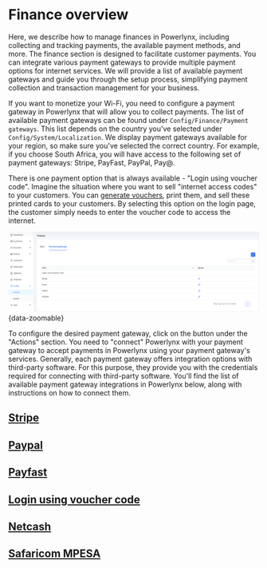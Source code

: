 # Finance overview

Here, we describe how to manage finances in Powerlynx, including collecting and tracking payments, the available payment methods, and more. The finance section is designed to facilitate customer payments. You can integrate various payment gateways to provide multiple payment options for internet services. We will provide a list of available payment gateways and guide you through the setup process, simplifying payment collection and transaction management for your business.

If you want to monetize your Wi-Fi, you need to configure a payment gateway in Powerlynx that will allow you to collect payments. The list of available payment gateways can be found under `Config/Finance/Payment gateways`. This list depends on the country you've selected under `Config/System/Localization`. We display payment gateways available for your region, so make sure you've selected the correct country. For example, if you choose South Africa, you will have access to the following set of payment gateways: Stripe, PayFast, PayPal, Pay@.

There is one payment option that is always available - "Login using voucher code". Imagine the situation where you want to sell "internet access codes" to your customers. You can [generate vouchers](https://docs.powerlynx.app/system/vouchers.html), print them, and sell these printed cards to your customers. By selecting this option on the login page, the customer simply needs to enter the voucher code to access the internet.

![Payment gateways](images/financePaymentGateways.png){data-zoomable}

To configure the desired payment gateway, click on the button under the "Actions" section. You need to "connect" Powerlynx with your payment gateway to accept payments in Powerlynx using your payment gateway's services. Generally, each payment gateway offers integration options with third-party software. For this purpose, they provide you with the credentials required for connecting with third-party software. You'll find the list of available payment gateway integrations in Powerlynx below, along with instructions on how to connect them.

## [Stripe](stripe.md)
## [Paypal](paypal.md)
## [Payfast](payfast.md)
## [Login using voucher code](login_with_voucher_code.md)
## [Netcash](netcash.md)
## [Safaricom MPESA](safaricom-mpesa.md)
